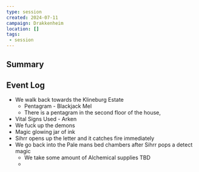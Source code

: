 ```yaml
---
type: session
created: 2024-07-11
campaign: Drakkenheim
location: []
tags:
 - session
---
```



## Summary

## Event Log

- We walk back towards the Klineburg Estate
	- Pentagram - Blackjack Mel
	- There is a pentagram in the second floor of the house, 
- Vital Signs Used - Arken
- We fuck up the demons
- Magic glowing jar of ink
- Sihrr opens up the letter and it catches fire immediately
- We go back into the Pale mans bed chambers after Sihrr pops a detect magic
	- We take some amount of Alchemical supplies TBD
	- 

